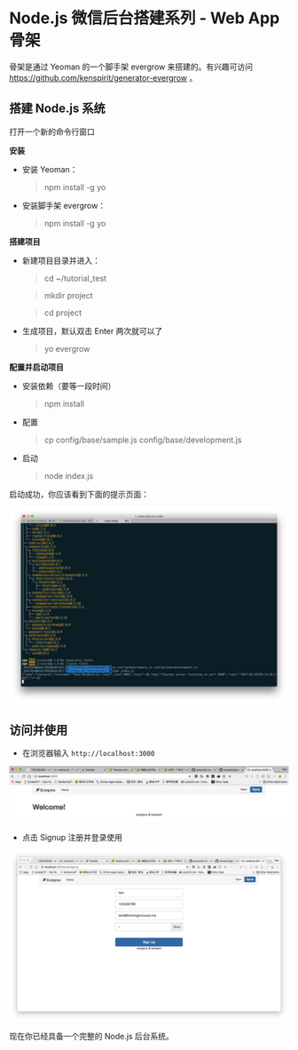 # Node.js 微信后台搭建系列 - Web App 骨架

骨架是通过 Yeoman 的一个脚手架 evergrow 来搭建的。有兴趣可访问 https://github.com/kenspirit/generator-evergrow 。

## 搭建 Node.js 系统

打开一个新的命令行窗口

**安装**  

* 安装 Yeoman：  

  >npm install -g yo

* 安装脚手架 evergrow：  

  >npm install -g yo

**搭建项目**

* 新建项目目录并进入：  

  >cd ~/tutorial_test

  >mkdir project

  >cd project

* 生成项目，默认双击 Enter 两次就可以了

  >yo evergrow

**配置并启动项目**

* 安装依赖（要等一段时间）

  >npm install

* 配置

  >cp config/base/sample.js config/base/development.js

* 启动

  >node index.js

启动成功，你应该看到下面的提示页面：  

![Evergrow Startup](./images/01-environment-evergrow-startup.png)

## 访问并使用

* 在浏览器输入 `http://localhost:3000`

![Evergrow Access](./images/01-environment-evergrow-access.png)

* 点击 Signup 注册并登录使用

![Evergrow Signup](./images/01-environment-evergrow-signup.png)

现在你已经具备一个完整的 Node.js 后台系统。
